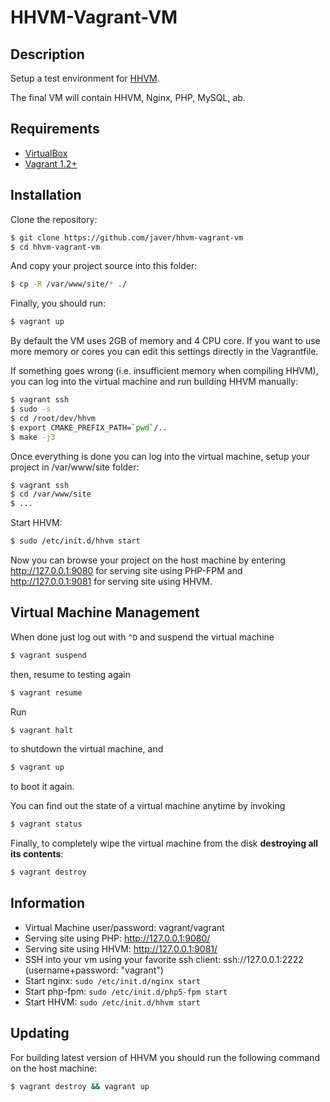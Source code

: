 HHVM-Vagrant-VM
=================

Description
-----------

Setup a test environment for [HHVM](https://github.com/facebook/hhvm).

The final VM will contain HHVM, Nginx, PHP, MySQL, ab.

Requirements
------------

* [VirtualBox](https://www.virtualbox.org)
* [Vagrant 1.2+](http://vagrantup.com)

Installation
------------

Clone the repository:

```bash
$ git clone https://github.com/javer/hhvm-vagrant-vm
$ cd hhvm-vagrant-vm
```

And copy your project source into this folder:

```bash
$ cp -R /var/www/site/* ./
```

Finally, you should run:

```bash
$ vagrant up
```

By default the VM uses 2GB of memory and 4 CPU core. If you want to use more memory or cores you can edit this settings directly in the Vagrantfile.

If something goes wrong (i.e. insufficient memory when compiling HHVM), you can log into the virtual machine and run building HHVM manually:
```bash
$ vagrant ssh
$ sudo -s
$ cd /root/dev/hhvm
$ export CMAKE_PREFIX_PATH=`pwd`/..
$ make -j3
```

Once everything is done you can log into the virtual machine, setup your project in /var/www/site folder:

```bash
$ vagrant ssh
$ cd /var/www/site
$ ...
```

Start HHVM:
```bash
$ sudo /etc/init.d/hhvm start
```

Now you can browse your project on the host machine by entering http://127.0.0.1:9080 for serving site using PHP-FPM and http://127.0.0.1:9081 for serving site using HHVM.

Virtual Machine Management
--------------------------

When done just log out with `^D` and suspend the virtual machine

```bash
$ vagrant suspend
```

then, resume to testing again

```bash
$ vagrant resume
```

Run

```bash
$ vagrant halt
```

to shutdown the virtual machine, and

```bash
$ vagrant up
```

to boot it again.

You can find out the state of a virtual machine anytime by invoking

```bash
$ vagrant status
```

Finally, to completely wipe the virtual machine from the disk **destroying all its contents**:

```bash
$ vagrant destroy
```

Information
-----------

* Virtual Machine user/password: vagrant/vagrant
* Serving site using PHP: http://127.0.0.1:9080/
* Serving site using HHVM: http://127.0.0.1:9081/
* SSH into your vm using your favorite ssh client: ssh://127.0.0.1:2222 (username+password: "vagrant")
* Start nginx: `sudo /etc/init.d/nginx start`
* Start php-fpm: `sudo /etc/init.d/php5-fpm start`
* Start HHVM: `sudo /etc/init.d/hhvm start`

Updating
--------

For building latest version of HHVM you should run the following command on the host machine:

```bash
$ vagrant destroy && vagrant up
```
